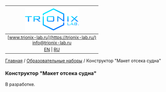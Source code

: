 | ![logo](/logo_nav.png) |
| :---: |
| [www.trionix-lab.ru](https://trionix-lab.ru/) <br/> [info@trionix-lab.ru](mailto:info@trionix-lab.ru) |
| [EN](/README.md) \| [RU](/README_RU.md) |

[Главная](/README_RU.md) / [Образовательные наборы](/documentation/RU/kids/kids_RU.md) / Конструктор "Макет отсека судна"

### Конструктор "Макет отсека судна"
В разработке.